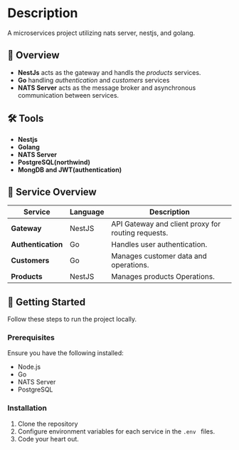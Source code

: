 # Description
A microservices project utilizing nats server, nestjs, and golang.



## 📖 Overview


* **NestJs** acts as the gateway and handls the _products_ services.
* **Go** handling _authentication_ and _customers_ services
* **NATS Server** acts as the message broker and asynchronous communication between services.




## 🛠️ Tools
* **Nestjs**
* **Golang**
* **NATS Server**
* **PostgreSQL(northwind)**
* **MongDB and JWT(authentication)**



## 🧩 Service Overview

| Service          | Language | Description                                         |
|-------------------|----------|-----------------------------------------------------|
| **Gateway**       | NestJS   | API Gateway and client proxy for routing requests. |
| **Authentication**| Go       | Handles user authentication.    |
| **Customers**     | Go       | Manages customer data and operations.              |
| **Products**      | NestJS   | Manages products Operations.          |

## 🚀 Getting Started

Follow these steps to run the project locally.

### Prerequisites
Ensure you have the following installed:
- Node.js
- Go
- NATS Server
- PostgreSQL

### Installation
1. Clone the repository
2. Configure environment variables for each service in the `.env `  files.
3. Code your heart out.

